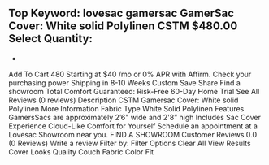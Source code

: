 Top Keyword: lovesac gamersac
GamerSac Cover: White solid Polylinen CSTM
$480.00
Select Quantity:
-
+
Add To Cart
480
Starting at
$40
/mo or 0% APR with
Affirm.
Check your purchasing power
Shipping in 8-10 Weeks
Custom
Save
Share
Find a showroom
Total Comfort Guaranteed:
Risk-Free 60-Day Home Trial
See All Reviews
(0 reviews)
Description
CSTM Gamersac Cover: White solid Polylinen
More Information
Fabric Type
White Solid Polylinen
Features
GamersSacs are approximately 2’6" wide and 2'8” high
Includes
Sac Cover
Experience Cloud-Like Comfort for Yourself
Schedule an appointment at a Lovesac Showroom near you.
FIND A SHOWROOM
Customer Reviews
0.0
(0 Reviews)
Write a review
Filter by:
Filter Options
Clear All
View Results
Cover
Looks
Quality
Couch
Fabric
Color
Fit